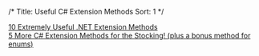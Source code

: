 /*
Title: Useful C# Extension Methods
Sort: 1
*/

[10 Extremely Useful .NET Extension Methods](https://www.danylkoweb.com/Blog/10-extremely-useful-net-extension-methods-8J)  
[5 More C# Extension Methods for the Stocking! (plus a bonus method for enums)](https://www.danylkoweb.com/Blog/5-more-c-extension-methods-for-the-stocking-plus-a-bonus-method-for-enums-LL)
